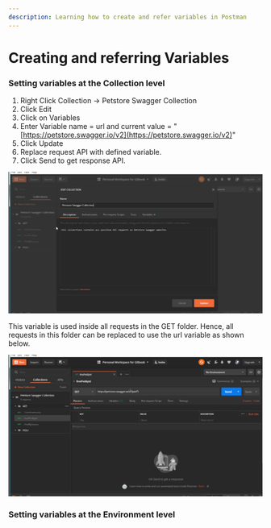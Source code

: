 ```yaml
---
description: Learning how to create and refer variables in Postman
---
```


# Creating and referring Variables

### Setting variables at the Collection level

1. Right Click Collection -&gt; Petstore Swagger Collection
2. Click Edit
3. Click on Variables
4. Enter Variable name = url and current value = "[https://petstore.swagger.io/v2](https://petstore.swagger.io/v2)"
5. Click Update
6. Replace request API with defined variable.
7. Click Send to get response API.

![Creating variable inside Collection](../.gitbook/assets/variablecollection.gif)

This variable is used inside all requests in the GET folder. Hence, all requests in this folder can be replaced to use the url variable as shown below.

![](../.gitbook/assets/allrequestsvariablecollection.gif)

### Setting variables at the Environment level

